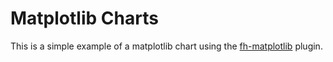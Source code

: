 # Matplotlib Charts

This is a simple example of a matplotlib chart using the [fh-matplotlib](https://github.com/koaning/fh-matplotlib) plugin.